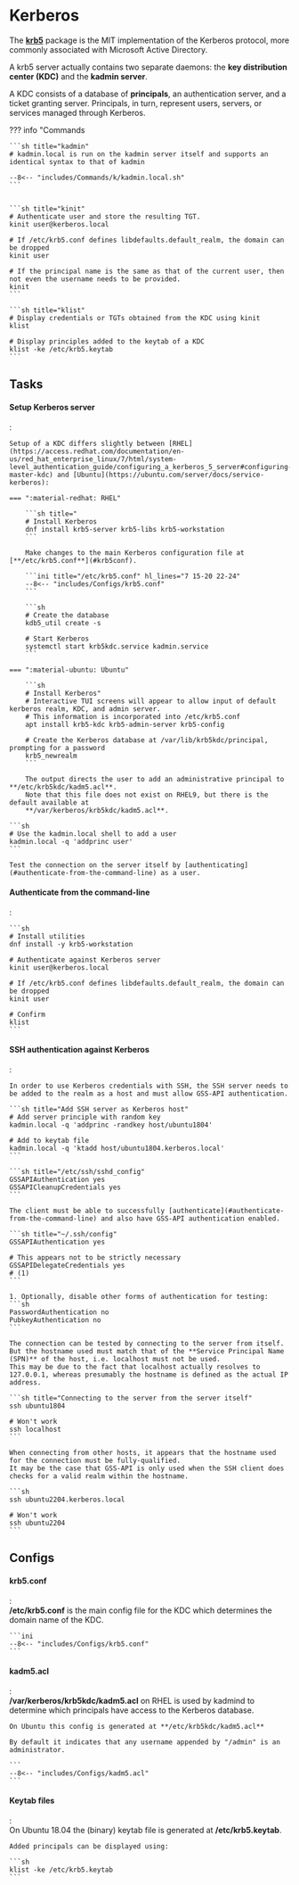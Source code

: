 # Kerberos

The [**krb5**](https://wiki.archlinux.org/title/Kerberos) package is the MIT implementation of the Kerberos protocol, more commonly associated with Microsoft Active Directory. 

A krb5 server actually contains two separate daemons: the **key distribution center (KDC)** and the **kadmin server**.

A KDC consists of a database of **principals**, an authentication server, and a ticket granting server.
Principals, in turn, represent users, servers, or services managed through Kerberos.

??? info "Commands

    ```sh title="kadmin"
    # kadmin.local is run on the kadmin server itself and supports an identical syntax to that of kadmin
    
    --8<-- "includes/Commands/k/kadmin.local.sh"
    ```


    ```sh title="kinit"
    # Authenticate user and store the resulting TGT.
    kinit user@kerberos.local

    # If /etc/krb5.conf defines libdefaults.default_realm, the domain can be dropped
    kinit user

    # If the principal name is the same as that of the current user, then not even the username needs to be provided.
    kinit
    ```

    ```sh title="klist"
    # Display credentials or TGTs obtained from the KDC using kinit
    klist

    # Display principles added to the keytab of a KDC
    klist -ke /etc/krb5.keytab
    ```

## Tasks

#### Setup Kerberos server
:   

    Setup of a KDC differs slightly between [RHEL](https://access.redhat.com/documentation/en-us/red_hat_enterprise_linux/7/html/system-level_authentication_guide/configuring_a_kerberos_5_server#configuring-master-kdc) and [Ubuntu](https://ubuntu.com/server/docs/service-kerberos):

    === ":material-redhat: RHEL"

        ```sh title="
        # Install Kerberos
        dnf install krb5-server krb5-libs krb5-workstation
        ```

        Make changes to the main Kerberos configuration file at [**/etc/krb5.conf**](#krb5conf).

        ```ini title="/etc/krb5.conf" hl_lines="7 15-20 22-24"
        --8<-- "includes/Configs/krb5.conf"
        ```

        ```sh
        # Create the database
        kdb5_util create -s

        # Start Kerberos
        systemctl start krb5kdc.service kadmin.service
        ```

    === ":material-ubuntu: Ubuntu" 

        ```sh
        # Install Kerberos"
        # Interactive TUI screens will appear to allow input of default kerberos realm, KDC, and admin server.
        # This information is incorporated into /etc/krb5.conf
        apt install krb5-kdc krb5-admin-server krb5-config

        # Create the Kerberos database at /var/lib/krb5kdc/principal, prompting for a password
        krb5_newrealm
        ```

        The output directs the user to add an administrative principal to **/etc/krb5kdc/kadm5.acl**.
        Note that this file does not exist on RHEL9, but there is the default available at
        **/var/kerberos/krb5kdc/kadm5.acl**.

    ```sh
    # Use the kadmin.local shell to add a user
    kadmin.local -q 'addprinc user'
    ```

    Test the connection on the server itself by [authenticating](#authenticate-from-the-command-line) as a user.

#### Authenticate from the command-line
:   

    ```sh
    # Install utilities
    dnf install -y krb5-workstation

    # Authenticate against Kerberos server
    kinit user@kerberos.local

    # If /etc/krb5.conf defines libdefaults.default_realm, the domain can be dropped
    kinit user

    # Confirm
    klist
    ```

#### SSH authentication against Kerberos
:   

    In order to use Kerberos credentials with SSH, the SSH server needs to be added to the realm as a host and must allow GSS-API authentication.

    ```sh title="Add SSH server as Kerberos host"
    # Add server principle with random key
    kadmin.local -q 'addprinc -randkey host/ubuntu1804'
    
    # Add to keytab file
    kadmin.local -q 'ktadd host/ubuntu1804.kerberos.local' 
    ```

    ```sh title="/etc/ssh/sshd_config"
    GSSAPIAuthentication yes
    GSSAPICleanupCredentials yes
    ```

    The client must be able to successfully [authenticate](#authenticate-from-the-command-line) and also have GSS-API authentication enabled.

    ```sh title="~/.ssh/config"
    GSSAPIAuthentication yes

    # This appears not to be strictly necessary
    GSSAPIDelegateCredentials yes
    # (1)
    ```

    1. Optionally, disable other forms of authentication for testing:
    ```sh
    PasswordAuthentication no
    PubkeyAuthentication no
    ```

    The connection can be tested by connecting to the server from itself.
    But the hostname used must match that of the **Service Principal Name (SPN)** of the host, i.e. localhost must not be used.
    This may be due to the fact that localhost actually resolves to 127.0.0.1, whereas presumably the hostname is defined as the actual IP address.

    ```sh title="Connecting to the server from the server itself"
    ssh ubuntu1804

    # Won't work
    ssh localhost
    ```

    When connecting from other hosts, it appears that the hostname used for the connection must be fully-qualified.
    It may be the case that GSS-API is only used when the SSH client does checks for a valid realm within the hostname.

    ```sh
    ssh ubuntu2204.kerberos.local

    # Won't work
    ssh ubuntu2204
    ```

## Configs

#### krb5.conf
:   
    **/etc/krb5.conf** is the main config file for the KDC which determines the domain name of the KDC.

    ```ini
    --8<-- "includes/Configs/krb5.conf"
    ```

#### kadm5.acl
:   
    **/var/kerberos/krb5kdc/kadm5.acl** on RHEL is used by kadmind to determine which principals have access to the Kerberos database.

    On Ubuntu this config is generated at **/etc/krb5kdc/kadm5.acl**

    By default it indicates that any username appended by "/admin" is an administrator.

    ```
    --8<-- "includes/Configs/kadm5.acl"
    ```

#### Keytab files
:   
    On Ubuntu 18.04 the (binary) keytab file is generated at **/etc/krb5.keytab**.

    Added principals can be displayed using:

    ```sh
    klist -ke /etc/krb5.keytab
    ```

